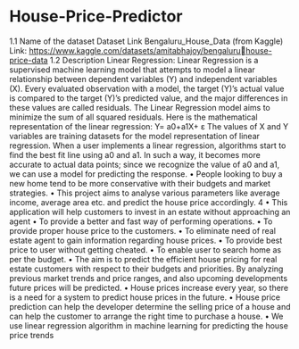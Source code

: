 # House-Price-Predictor
1.1 Name of the dataset
Dataset Link
Bengaluru_House_Data (from Kaggle)
Link: https://www.kaggle.com/datasets/amitabhajoy/bengaluruhouse-price-data
1.2 Description 
Linear Regression:
Linear Regression is a supervised machine learning model that 
attempts to model a linear relationship between dependent variables 
(Y) and independent variables (X). Every evaluated observation 
with a model, the target (Y)’s actual value is compared to the target 
(Y)’s predicted value, and the major differences in these values are 
called residuals. The Linear Regression model aims to minimize the 
sum of all squared residuals. Here is the mathematical representation 
of the linear regression:
Y= a0+a1X+ ε
The values of X and Y variables are training datasets for the model 
representation of linear regression. When a user implements a linear 
regression, algorithms start to find the best fit line using a0 and a1. 
In such a way, it becomes more accurate to actual data points; since 
we recognize the value of a0 and a1, we can use a model for 
predicting the response.
• People looking to buy a new home tend to be more conservative 
with their budgets and market strategies. 
• This project aims to analyse various parameters like average 
income, average area etc. and predict the house price accordingly. 
4
• This application will help customers to invest in an estate without 
approaching an agent 
• To provide a better and fast way of performing operations. 
• To provide proper house price to the customers. 
• To eliminate need of real estate agent to gain information 
regarding house prices. 
• To provide best price to user without getting cheated. 
• To enable user to search home as per the budget. 
• The aim is to predict the efficient house pricing for real estate 
customers with respect to their budgets and priorities. By analyzing 
previous market trends and price ranges, and also upcoming 
developments future prices will be predicted. 
• House prices increase every year, so there is a need for a system to 
predict house prices in the future. 
• House price prediction can help the developer determine the 
selling price of a house and can help the customer to arrange the 
right time to purchase a house.
• We use linear regression algorithm in machine learning for 
predicting the house price trends

